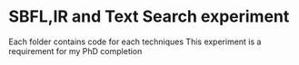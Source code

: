 # SBFL,IR and Text Search experiment

Each folder contains code for each techniques
This experiment is a requirement for my PhD completion


